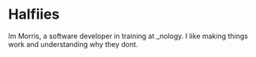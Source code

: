 # Halfiies
Im Morris, a software developer in training at _nology.
I like making things work and understanding why they dont.